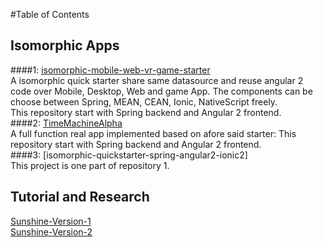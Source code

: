 #Table of Contents

## Isomorphic Apps
####1: [isomorphic-mobile-web-vr-game-starter](https://github.com/Arthurisme/isomorphic-mobile-web-vr-game-starter)     
A isomorphic quick starter share same datasource and reuse angular 2 code over Mobile, Desktop, Web and game App. The components can be choose between Spring, MEAN, CEAN, Ionic, NativeScript freely.  
This repository start with Spring backend and Angular 2 frontend.  
####2: [TimeMachineAlpha](https://github.com/Arthurisme/TimeMachineAlpha)    
A full function real app implemented based on afore said starter: 
This repository start with Spring backend and Angular 2 frontend.  
####3: [isomorphic-quickstarter-spring-angular2-ionic2]    
This project is one part of repository 1. 





## Tutorial and Research
[Sunshine-Version-1](https://github.com/Arthurisme/Sunshine)  
[Sunshine-Version-2](https://github.com/Arthurisme/Sunshine-Version-2)  


